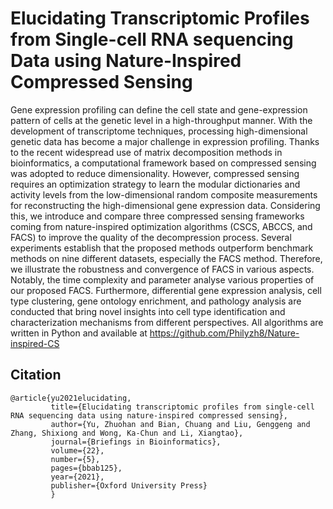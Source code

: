 # Elucidating Transcriptomic Profiles from Single-cell RNA sequencing Data using Nature-Inspired Compressed Sensing
Gene expression profiling can define the cell state and gene-expression pattern of cells at the genetic level in a high-throughput manner. With the development of transcriptome techniques, processing high-dimensional genetic data has become a major challenge in expression profiling. Thanks to the recent widespread use of matrix decomposition methods in bioinformatics, a computational framework based on compressed sensing was adopted to reduce dimensionality. However, compressed sensing requires an optimization strategy to learn the modular dictionaries and activity levels from the low-dimensional random composite measurements for reconstructing the high-dimensional gene expression data. Considering this, we introduce and compare three compressed sensing frameworks coming from nature-inspired optimization algorithms (CSCS, ABCCS, and FACS) to improve the quality of the decompression process. Several experiments establish that the proposed methods outperform benchmark methods on nine different datasets, especially the FACS method. Therefore, we illustrate the robustness and convergence of FACS in various aspects. Notably, the time complexity and parameter analyse various properties of our proposed FACS. Furthermore, differential gene expression analysis, cell type clustering, gene ontology enrichment, and pathology analysis are conducted that bring novel insights into cell type identification and characterization mechanisms from different perspectives. All algorithms are written in Python and available at https://github.com/Philyzh8/Nature-inspired-CS

## Citation

```
@article{yu2021elucidating,
         title={Elucidating transcriptomic profiles from single-cell RNA sequencing data using nature-inspired compressed sensing},
         author={Yu, Zhuohan and Bian, Chuang and Liu, Genggeng and Zhang, Shixiong and Wong, Ka-Chun and Li, Xiangtao},
         journal={Briefings in Bioinformatics},
         volume={22},
         number={5},
         pages={bbab125},
         year={2021},
         publisher={Oxford University Press}
         }
```
